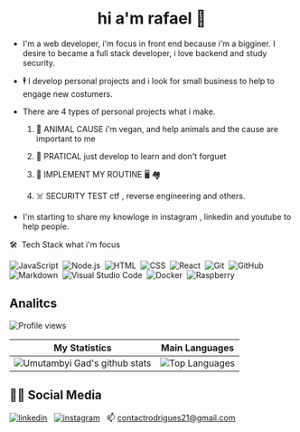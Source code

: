 
<h1 align="center"> hi a'm rafael 🤙 </h1>  

- I'm a web developer, i'm focus in front end because i'm a bigginer. I desire to became a full stack developer, i love backend and study security.

- 🕴️ I develop personal projects and i look for small business to help to engage new costumers. 

- There are 4 types of personal projects what i make.

  1. 🦭  ANIMAL CAUSE i'm vegan, and help animals and the cause are important to me
 
  2. 🤖  PRATICAL just develop to learn and don't forguet
 
  3. 🚴  IMPLEMENT MY ROUTINE 🖥️ 🏘️
 
  4. ☠️ SECURITY TEST ctf , reverse engineering  and others.


- I'm starting to share my knowloge in instagram , linkedin and youtube to help people.

🛠 &nbsp;Tech Stack what i'm focus

![JavaScript](https://img.shields.io/badge/-JavaScript-05122A?style=flat&logo=javascript)&nbsp;
![Node.js](https://img.shields.io/badge/-Node.js-05122A?style=flat&logo=node.js)&nbsp;
![HTML](https://img.shields.io/badge/-HTML-05122A?style=flat&logo=HTML5)&nbsp;
![CSS](https://img.shields.io/badge/-CSS-05122A?style=flat&logo=CSS3&logoColor=1572B6)&nbsp;
![React](https://img.shields.io/badge/-React-05122A?style=flat&logo=react)&nbsp;
![Git](https://img.shields.io/badge/-Git-05122A?style=flat&logo=git)&nbsp;
![GitHub](https://img.shields.io/badge/-GitHub-05122A?style=flat&logo=github)&nbsp;
![Markdown](https://img.shields.io/badge/-Markdown-05122A?style=flat&logo=markdown)&nbsp;
![Visual Studio Code](https://img.shields.io/badge/-Visual%20Studio%20Code-05122A?style=flat&logo=visual-studio-code&logoColor=007ACC)&nbsp;
![Docker](https://img.shields.io/badge/-Docker-05122A?style=flat&logo=docker)&nbsp;
![Raspberry](https://img.shields.io/badge/-RaspberryPi-05122A?style=flat&logo=RaspberryPi)&nbsp;
<!-- teste trocar o =tech para achar o shild -->
## Analitcs 

<img src="https://komarev.com/ghpvc/?username=RafaelContact&color=yellow" alt="Profile views" />

| My Statistics                                                                                                                                                            | Main Languages                                                                                                                                                                     |
| ------------------------------------------------------------------------------------------------------------------------------------------------------------------------ | ---------------------------------------------------------------------------------------------------------------------------------------------------------------------------------- |
| ![Umutambyi Gad's github stats](https://github-readme-stats.vercel.app/api?username=RafaelContact&show_icons=true&hide_border=true&count_private=true&theme=dracula) | ![Top Languages](https://github-readme-stats.vercel.app/api/top-langs/?username=RafaelContact&langs_count=10&count_private=true&hide_border=true&theme=dracula&layout=compact) |

## 🧑‍🚀 Social Media

[![linkedin](https://img.shields.io/badge/LinkedIn-0077B5?style=for-the-badge&logo=linkedin&logoColor=white)](https://www.linkedin.com/in/rafael-rodrigues-1b2981129/)&nbsp;&nbsp;
[![instagram](https://img.shields.io/badge/Instagram-E4405F?style=for-the-badge&logo=instagram&logoColor=white)](https://www.instagram.com/rafinhadev/)&nbsp;&nbsp;
📫 [contactrodrigues21@gmail.com](mailto:contactrodrigues21@gmail.com)&nbsp;
